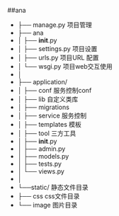 ﻿##ana
* ├── manage.py    项目管理
* ├── ana
* │  ├── __init__.py
* │  ├──  settings.py    项目设置
* │  ├──  urls.py    项目URL 配置
* │  └──  wsgi.py    项目web交互使用
* │
* ├── application/
* │  ├── conf    服务控制conf
* │  ├── lib    自定义类库
* │  ├── migrations 
* │  ├── service   服务控制
* │  ├── templates    模板
* │  ├── tool    三方工具
* │  ├── __init__.py 
* │  ├──  admin.py
* │  ├──  models.py
* │  ├──  tests.py
* │  └──  views.py
* │
* └──static/     静态文件目录
*    ├──  css      css文件目录
*    └──  image    图片目录

	